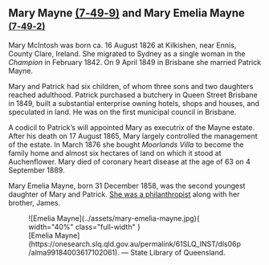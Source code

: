 ## Mary Mayne [(7‑49‑9)](https://brisbane.discovereverafter.com/profile/31985472 "Go to Memorial Information" ) and Mary Emelia Mayne <small>[(7‑49‑2)](https://brisbane.discovereverafter.com/profile/32022355 "Go to Memorial Information" )</small>

Mary McIntosh was born ca. 16 August 1826 at Kilkishen, near Ennis, County Clare, Ireland. She migrated to Sydney as a single woman in the *Champion* in February 1842. On 9 April 1849 in Brisbane she married Patrick Mayne.

Mary and Patrick had six children, of whom three sons and two daughters reached adulthood. Patrick purchased a butchery in Queen Street Brisbane in 1849, built a substantial enterprise owning hotels, shops and houses, and speculated in land. He was on the first municipal council in Brisbane.

A codicil to Patrick’s will appointed Mary as executrix of the Mayne estate. After his death on 17 August 1865, Mary largely controlled the management of the estate. In March 1876 she bought *Moorlands Villa* to become the family home and almost six hectares of land on which it stood at Auchenflower. Mary died of coronary heart disease at the age of 63 on 4 September 1889.

Mary Emelia Mayne, born 31 December 1858, was the second youngest daughter of Mary and Patrick. [She was a philanthropist](https://trove.nla.gov.au/newspaper/article/22759764) along with her brother, James.

<figure markdown>
  ![Emelia Mayne](../assets/mary-emelia-mayne.jpg){ width="40%" class="full-width" }
  <figcaption markdown>[Emelia Mayne](https://onesearch.slq.qld.gov.au/permalink/61SLQ_INST/dls06p/alma99184003617102061). — State Library of Queensland.</figcaption>
</figure>